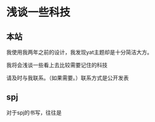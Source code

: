 # 浅谈一些科技

## 本站

我使用我两年之前的设计，我发现yat主题却是十分简洁大方。

我将会浅谈一些看上去比较需要记住的科技

请及时与我联系。（如果需要。）联系方式是公开发表

## spj

对于spj的书写，往往是
<!--stackedit_data:
eyJoaXN0b3J5IjpbMTc1NDUxODM3MV19
-->